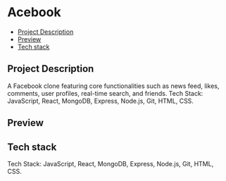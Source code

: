 # Acebook

- [Project Description](#project-description)
- [Preview](#preview)
- [Tech stack](#features)

## Project Description
A Facebook clone featuring core functionalities such as news feed, likes, comments, user profiles, real-time search, and friends. Tech Stack: JavaScript, React, MongoDB, Express, Node.js, Git, HTML, CSS.

## Preview

## Tech stack
Tech Stack: JavaScript, React, MongoDB, Express, Node.js, Git, HTML, CSS.

